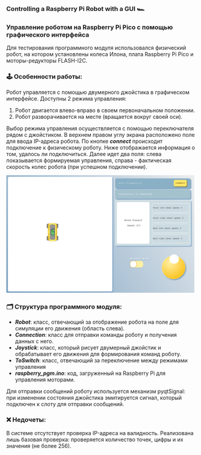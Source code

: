 ### Controlling a Raspberry Pi Robot with a GUI 🏎
### Управление роботом на Raspberry Pi Pico с помощью графического интерфейса

Для тестирования программного модуля использовался физический робот, на котором установлены колеса Илона, плата Raspberry Pi Pico и моторы-редукторы FLASH-I2C.

### 🕹 Особенности работы:
Робот управляется с помощью двумерного джойстика в графическом интерфейсе. Доступны 2 режима управления:  
1. Робот двигается влево-вправо в своем первоначальном положении.
2. Робот разворачивается на месте (вращается вокруг своей оси). <br>

Выбор режима управления осуществляется с помощью переключателя рядом с джойстиком. В верхнем правом углу экрана расположено поле для ввода IP-адреса робота. По кнопке ***connect*** происходит подключение к физическому роботу. Ниже отображается информация о том, удалось ли подключиться. Далее идет два поля: слева показывается формируемая управления, справа - фактическая скорость колес робота (при успешном подключении).

<img src="https://github.com/Olivka36/raspberryRobot_control/blob/main/gui.png" width="500"/>
 
### 🗂 Структура программного модуля:
* ***Robot***: класс, отвечающий за отображение робота на поле для симуляции его движения (область слева).
* ***Connection***: класс для отправки команды роботу и получения данных с него.
* ***Joystick***: класс, который рисует двумерный джойстик и обрабатывает его движения для формирования команд роботу.
* ***ToSwitch***: класс, отвечающий за переключение между режимами управления
* ***raspberry_pgm.ino***: код, загруженный на Raspberry Pi для управления моторами.  

Для отправки сообщений роботу используется механизм pyqtSignal: при изменении состояния джойстика эмитируется сигнал, который подключен к слоту для отправки сообщений.  

### ❌ Недочеты:
В системе отсутствует проверка IP-адреса на валидность. Реализована лишь базовая проверка: проверяется количество точек, цифры и их значения (не более 256).
